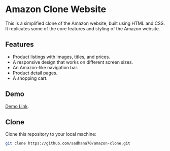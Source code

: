 # Amazon Clone Website

This is a simplified clone of the Amazon website, built using HTML and CSS. It replicates some of the core features and styling of the Amazon website.

## Features

- Product listings with images, titles, and prices.
- A responsive design that works on different screen sizes.
- An Amazon-like navigation bar.
- Product detail pages.
- A shopping cart.

## Demo 
[Demo Link]([https://kind-cliff-097b89500.3.azurestaticapps.net/](https://yellow-field-049a0f500.4.azurestaticapps.net)).
## Clone
Clone this repository to your local machine:

   ```bash
   git clone https://github.com/sadhana70/amazon-clone.git
